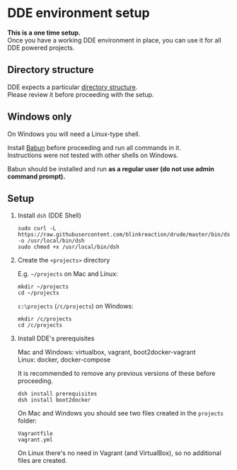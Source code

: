 # DDE environment setup

**This is a one time setup.**  
Once you have a working DDE environment in place, you can use it for all DDE powered projects.

## Directory structure

DDE expects a particular [directory structure](/docs/directory-structure.md).  
Please review it before proceeding with the setup.

## Windows only

On Windows you will need a Linux-type shell.

Install [Babun](http://babun.github.io/) before proceeding and run all commands in it.  
Instructions were not tested with other shells on Windows.

Babun should be installed and run **as a regular user (do not use admin command prompt).**

## Setup

1. Install `dsh` (DDE Shell)

    ```
    sudo curl -L https://raw.githubusercontent.com/blinkreaction/drude/master/bin/dsh  -o /usr/local/bin/dsh
    sudo chmod +x /usr/local/bin/dsh
    ```

2. Create the `<projects>` directory

    E.g. `~/projects` on Mac and Linux:
    
    ```
    mkdir ~/projects
    cd ~/projects
    ```

    `c:\projects` (`/c/projects`) on Windows:

    ```
    mkdir /c/projects
    cd /c/projects
    ```

3. Install DDE's prerequisites

    Mac and Windows: virtualbox, vagrant, boot2docker-vagrant  
    Linux: docker, docker-compose
    
    It is recommended to remove any previous versions of these before proceeding.
    
    ```
    dsh install prerequisites
    dsh install boot2docker
    ```
    
    On Mac and Windows you should see two files created in the `projects` folder:
    
    ```
    Vagrantfile
    vagrant.yml
    ```

    On Linux there's no need in Vagrant (and VirtualBox), so no additional files are created. 
